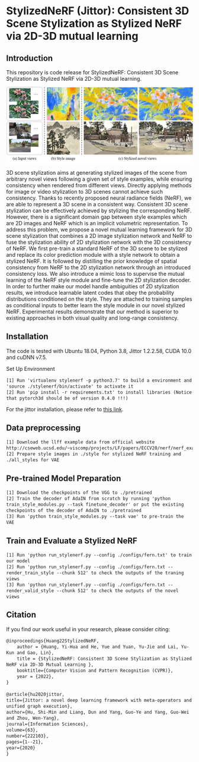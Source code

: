 # StylizedNeRF (Jittor): Consistent 3D Scene Stylization as Stylized NeRF via 2D-3D mutual learning

## Introduction
This repository is code release for StylizedNeRF: Consistent 3D Scene Stylization as Stylized NeRF via 2D-3D mutual learning.

<img src='teaser.png' width='800'>

3D scene stylization aims at generating stylized images of the scene from arbitrary novel views following a given set of style examples, while ensuring consistency when rendered from different views. Directly applying methods for image or video stylization to 3D scenes cannot achieve such consistency. Thanks to recently proposed neural radiance fields (NeRF), we are able to represent a 3D scene in a consistent way. Consistent 3D scene stylization can be effectively achieved by stylizing the corresponding NeRF. However, there is a significant domain gap between style examples which are 2D images and NeRF which is an implicit volumetric representation. To address this problem, we propose a novel mutual learning framework for 3D scene stylization that combines a 2D image stylization network and NeRF to fuse the stylization ability of 2D stylization network with the 3D consistency of NeRF. We first pre-train a standard NeRF of the 3D scene to be stylized and replace its color prediction module with a style network to obtain a stylized NeRF. It is followed by distilling the prior knowledge of spatial consistency from NeRF to the 2D stylization network through an introduced consistency loss. We also introduce a mimic loss to supervise the mutual learning of the NeRF style module and fine-tune the 2D stylization decoder. In order to further make our model handle ambiguities of 2D stylization results, we introduce learnable latent codes that obey the probability distributions conditioned on the style. They are attached to training samples as conditional inputs to better learn the style module in our novel stylized NeRF. Experimental results demonstrate that our method is superior to existing approaches in both visual quality and long-range consistency.

## Installation

The code is tested with Ubuntu 18.04, Python 3.8, Jittor 1.2.2.58, CUDA 10.0 and cuDNN v7.5.

Set Up Environment

    [1] Run 'virtualenv stylenerf -p python3.7' to build a environment and 'source ./stylenerf/bin/activate' to activate it
    [2] Run 'pip install -r requirements.txt' to install libraries (Notice that pytorch3d should be of version 0.4.0 !!!)
    
For the jittor installation, please refer to [this link](https://cg.cs.tsinghua.edu.cn/jittor/download).


## Data preprocessing

    [1] Download the llff example data from official website http://cseweb.ucsd.edu/~viscomp/projects/LF/papers/ECCV20/nerf/nerf_example_data.zip
    [2] Prepare style images in ./style for stylized NeRF training and ./all_styles for VAE
  
## Pre-trained Model Preparation
    
    [1] Download the checkpoints of the VGG to ./pretrained
    [2] Train the decoder of AdaIN from scratch by running 'python train_style_modules.py --task finetune_decoder' or put the existing checkpoints of the decoder of AdaIN to ./pretrained
    [3] Run 'python train_style_modules.py --task vae' to pre-train the VAE
    
## Train and Evaluate a Stylized NeRF
    [1] Run 'python run_stylenerf.py --config ./configs/fern.txt' to train our model
    [2] Run 'python run_stylenerf.py --config ./configs/fern.txt --render_train_style --chunk 512' to check the outputs of the traning views
    [3] Run 'python run_stylenerf.py --config ./configs/fern.txt --render_valid_style --chunk 512' to check the outputs of the novel views

## Citation

If you find our work useful in your research, please consider citing:

    @inproceedings{Huang22StylizedNeRF,
        author = {Huang, Yi-Hua and He, Yue and Yuan, Yu-Jie and Lai, Yu-Kun and Gao, Lin},
        title = {StylizedNeRF: Consistent 3D Scene Stylization as Stylized NeRF via 2D-3D Mutual Learning },
        booktitle={Computer Vision and Pattern Recognition (CVPR)},
        year = {2022},
    }
    
    @article{hu2020jittor,
    title={Jittor: a novel deep learning framework with meta-operators and unified graph execution},
    author={Hu, Shi-Min and Liang, Dun and Yang, Guo-Ye and Yang, Guo-Wei and Zhou, Wen-Yang},
    journal={Information Sciences},
    volume={63},
    number={222103},
    pages={1--21},
    year={2020}
    }